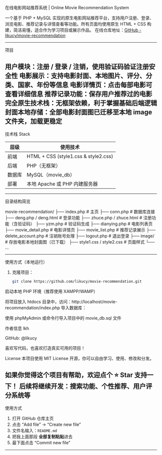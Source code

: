 在线电影网站推荐系统 | Online Movie Recommendation System

一个基于 PHP + MySQL 实现的原生电影网站推荐平台，支持用户注册、登录、浏览电影、推荐记录与详情查看等功能。所有页面均使用原生 HTML + CSS 构建，简洁易懂，适合作为学习项目或展示作品。
在线仓库地址：[GitHub - likucy/movie-recommendation](https://github.com/likucy/movie-recommendation)

---
项目

用户模块：注册 / 登录 / 注销，使用验证码验证注册安全性
电影展示：支持电影封面、本地图片、评分、分类、国家、年份等信息
电影详情页：点击每部电影可查看详细信息
推荐记录功能：保存用户推荐过的电影
完全原生技术栈：无框架依赖，利于掌握基础后端逻辑
封面本地存储：全部电影封面图已迁移至本地 image 文件夹，加载更稳定
---

技术栈 Stack

| 层级     | 使用技术                              |
|----------|--------------------------------------|
| 前端     | HTML + CSS (style1.css & style2.css) |
| 后端     | PHP（无框架）                         |
| 数据库   | MySQL（movie_db）                     |
| 部署     | 本地 Apache 或 PHP 内建服务器          |

---

目录结构简览

movie-recommendation/
├── index.php # 主页
├── conn.php # 数据库连接
├── deng.php / deng.html # 登录功能
├── zhuce.php / zhuce.html # 注册功能（含验证码）
├── yzm.php # 验证码生成
├── dianying.php # 电影列表页
├── movie_detail.php # 电影详情页
├── movie_list.php # 推荐记录展示
├── delete_account.php # 注销账号处理
├── logout.php # 退出登录
├── image/ # 存放电影本地封面图（已下载）
├── style1.css / style2.css # 页面样式
└── ...

---

使用方式（本地运行）

1. 克隆项目：
   ```bash
   git clone https://github.com/likucy/movie-recommendation.git

启动本地 PHP 环境（推荐使用 XAMPP/WAMP）

将项目放入 htdocs 目录中，访问：http://localhost/movie-recommendation/index.php
导入数据库：

使用 phpMyAdmin 或命令行导入项目中的 movie_db.sql 文件

 作者信息
  lkh

GitHub: @likucy

喜欢写代码，也喜欢打造真实可用的项目！

License
本项目使用 MIT License 开源，你可以自由学习、使用、修改和分发。

如果你觉得这个项目有帮助，欢迎点个 ⭐️ Star 支持一下！
后续将继续开发：搜索功能、个性推荐、用户评分系统等 
---

使用方式

1. 打开 GitHub 仓库主页
2. 点击 “Add file” → “Create new file”
3. 文件名输入：`README.md`
4. 把我上面那段 **全部复制粘贴**进去
5. 最下面点击 “Commit new file”

---
